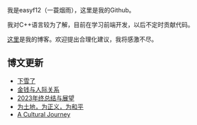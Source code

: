 我是easyf12（一蓑烟雨），这里是我的Github。

我对C++语言较为了解，目前在学习前端开发，以后不定时贡献代码。

[这里](https://easyf12.top)是我的博客。欢迎提出合理化建议，我将感激不尽。

## 博文更新
<!-- BLOG-POST-LIST:START -->
- [下雪了](https://easyf12.top/posts/f800a22/)
- [金钱与人际关系](https://easyf12.top/posts/6e61e3e2/)
- [2023年终总结与展望](https://easyf12.top/posts/6f1ebe5e/)
- [为土地，为正义，为和平](https://easyf12.top/posts/fb09cde8/)
- [A Cultural Journey](https://easyf12.top/posts/f0b5731/)
<!-- BLOG-POST-LIST:END -->
